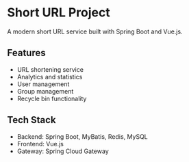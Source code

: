 # Short URL Project

A modern short URL service built with Spring Boot and Vue.js.

## Features

- URL shortening service
- Analytics and statistics
- User management
- Group management
- Recycle bin functionality

## Tech Stack

- Backend: Spring Boot, MyBatis, Redis, MySQL
- Frontend: Vue.js
- Gateway: Spring Cloud Gateway
